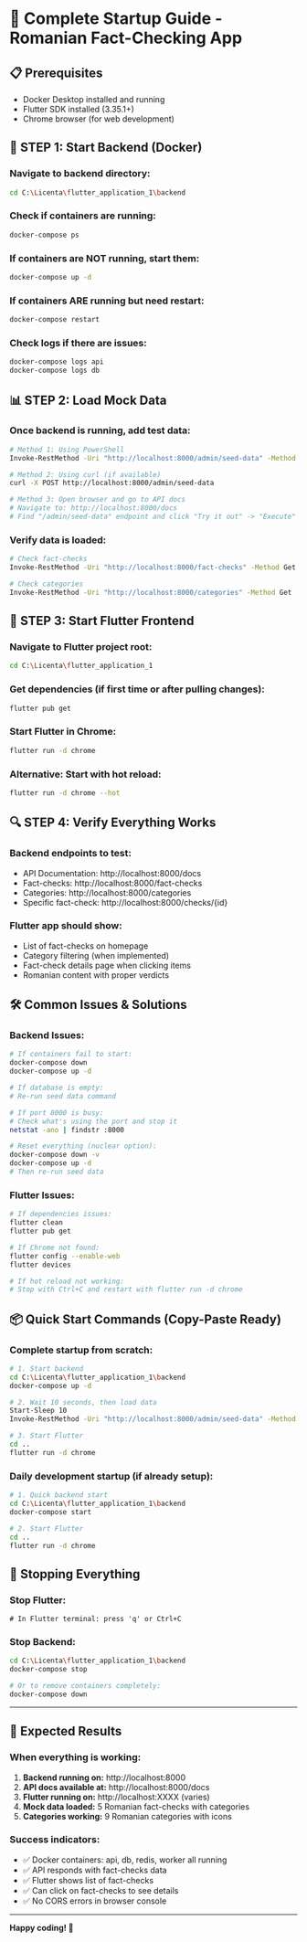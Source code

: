 # 🚀 Complete Startup Guide - Romanian Fact-Checking App

## 📋 Prerequisites
- Docker Desktop installed and running
- Flutter SDK installed (3.35.1+)
- Chrome browser (for web development)

## 🔧 STEP 1: Start Backend (Docker)

### Navigate to backend directory:
```bash
cd C:\Licenta\flutter_application_1\backend
```

### Check if containers are running:
```bash
docker-compose ps
```

### If containers are NOT running, start them:
```bash
docker-compose up -d
```

### If containers ARE running but need restart:
```bash
docker-compose restart
```

### Check logs if there are issues:
```bash
docker-compose logs api
docker-compose logs db
```

## 📊 STEP 2: Load Mock Data

### Once backend is running, add test data:
```bash
# Method 1: Using PowerShell
Invoke-RestMethod -Uri "http://localhost:8000/admin/seed-data" -Method Post

# Method 2: Using curl (if available)
curl -X POST http://localhost:8000/admin/seed-data

# Method 3: Open browser and go to API docs
# Navigate to: http://localhost:8000/docs
# Find "/admin/seed-data" endpoint and click "Try it out" -> "Execute"
```

### Verify data is loaded:
```bash
# Check fact-checks
Invoke-RestMethod -Uri "http://localhost:8000/fact-checks" -Method Get

# Check categories
Invoke-RestMethod -Uri "http://localhost:8000/categories" -Method Get
```

## 📱 STEP 3: Start Flutter Frontend

### Navigate to Flutter project root:
```bash
cd C:\Licenta\flutter_application_1
```

### Get dependencies (if first time or after pulling changes):
```bash
flutter pub get
```

### Start Flutter in Chrome:
```bash
flutter run -d chrome
```

### Alternative: Start with hot reload:
```bash
flutter run -d chrome --hot
```

## 🔍 STEP 4: Verify Everything Works

### Backend endpoints to test:
- API Documentation: http://localhost:8000/docs
- Fact-checks: http://localhost:8000/fact-checks
- Categories: http://localhost:8000/categories
- Specific fact-check: http://localhost:8000/checks/{id}

### Flutter app should show:
- List of fact-checks on homepage
- Category filtering (when implemented)
- Fact-check details page when clicking items
- Romanian content with proper verdicts

## 🛠️ Common Issues & Solutions

### Backend Issues:
```bash
# If containers fail to start:
docker-compose down
docker-compose up -d

# If database is empty:
# Re-run seed data command

# If port 8000 is busy:
# Check what's using the port and stop it
netstat -ano | findstr :8000

# Reset everything (nuclear option):
docker-compose down -v
docker-compose up -d
# Then re-run seed data
```

### Flutter Issues:
```bash
# If dependencies issues:
flutter clean
flutter pub get

# If Chrome not found:
flutter config --enable-web
flutter devices

# If hot reload not working:
# Stop with Ctrl+C and restart with flutter run -d chrome
```

## 📦 Quick Start Commands (Copy-Paste Ready)

### Complete startup from scratch:
```bash
# 1. Start backend
cd C:\Licenta\flutter_application_1\backend
docker-compose up -d

# 2. Wait 10 seconds, then load data
Start-Sleep 10
Invoke-RestMethod -Uri "http://localhost:8000/admin/seed-data" -Method Post

# 3. Start Flutter
cd ..
flutter run -d chrome
```

### Daily development startup (if already setup):
```bash
# 1. Quick backend start
cd C:\Licenta\flutter_application_1\backend
docker-compose start

# 2. Start Flutter
cd ..
flutter run -d chrome
```

## 🔄 Stopping Everything

### Stop Flutter:
```
# In Flutter terminal: press 'q' or Ctrl+C
```

### Stop Backend:
```bash
cd C:\Licenta\flutter_application_1\backend
docker-compose stop

# Or to remove containers completely:
docker-compose down
```

---

## 🎯 Expected Results

### When everything is working:
1. **Backend running on:** http://localhost:8000
2. **API docs available at:** http://localhost:8000/docs  
3. **Flutter running on:** http://localhost:XXXX (varies)
4. **Mock data loaded:** 5 Romanian fact-checks with categories
5. **Categories working:** 9 Romanian categories with icons

### Success indicators:
- ✅ Docker containers: api, db, redis, worker all running
- ✅ API responds with fact-checks data
- ✅ Flutter shows list of fact-checks
- ✅ Can click on fact-checks to see details
- ✅ No CORS errors in browser console

---

**Happy coding! 🚀**
